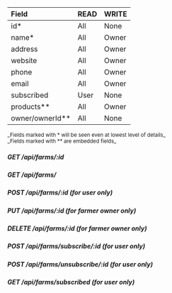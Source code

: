 | Field           | READ | WRITE |
| :----           | :--- | :---- |
| id*             | All  | None  |
| name*           | All  | Owner |
| address         | All  | Owner |
| website         | All  | Owner |
| phone           | All  | Owner |
| email           | All  | Owner |
| subscribed      | User | None  |
| products**      | All  | Owner |
| owner/ownerId** | All  | None  |

<small>
_Fields marked with * will be seen even at lowest level of details_</br>
_Fields marked with ** are embedded fields_
</small>

##### GET /api/farms/:id
##### GET /api/farms/
##### POST /api/farms/:id (for user only)
##### PUT /api/farms/:id (for farmer owner only)
##### DELETE /api/farms/:id (for farmer owner only)
##### POST /api/farms/subscribe/:id (for user only)
##### POST /api/farms/unsubscribe/:id (for user only)
##### GET /api/farms/subscribed (for user only)

